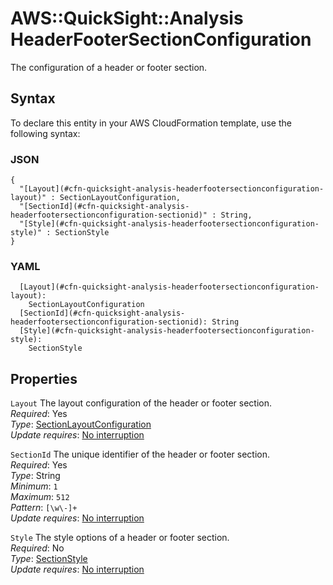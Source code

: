 # AWS::QuickSight::Analysis HeaderFooterSectionConfiguration<a name="aws-properties-quicksight-analysis-headerfootersectionconfiguration"></a>

The configuration of a header or footer section\.

## Syntax<a name="aws-properties-quicksight-analysis-headerfootersectionconfiguration-syntax"></a>

To declare this entity in your AWS CloudFormation template, use the following syntax:

### JSON<a name="aws-properties-quicksight-analysis-headerfootersectionconfiguration-syntax.json"></a>

```
{
  "[Layout](#cfn-quicksight-analysis-headerfootersectionconfiguration-layout)" : SectionLayoutConfiguration,
  "[SectionId](#cfn-quicksight-analysis-headerfootersectionconfiguration-sectionid)" : String,
  "[Style](#cfn-quicksight-analysis-headerfootersectionconfiguration-style)" : SectionStyle
}
```

### YAML<a name="aws-properties-quicksight-analysis-headerfootersectionconfiguration-syntax.yaml"></a>

```
  [Layout](#cfn-quicksight-analysis-headerfootersectionconfiguration-layout):
    SectionLayoutConfiguration
  [SectionId](#cfn-quicksight-analysis-headerfootersectionconfiguration-sectionid): String
  [Style](#cfn-quicksight-analysis-headerfootersectionconfiguration-style):
    SectionStyle
```

## Properties<a name="aws-properties-quicksight-analysis-headerfootersectionconfiguration-properties"></a>

`Layout` <a name="cfn-quicksight-analysis-headerfootersectionconfiguration-layout"></a>
The layout configuration of the header or footer section\.  
_Required_: Yes  
_Type_: [SectionLayoutConfiguration](aws-properties-quicksight-analysis-sectionlayoutconfiguration.md)  
_Update requires_: [No interruption](https://docs.aws.amazon.com/AWSCloudFormation/latest/UserGuide/using-cfn-updating-stacks-update-behaviors.html#update-no-interrupt)

`SectionId` <a name="cfn-quicksight-analysis-headerfootersectionconfiguration-sectionid"></a>
The unique identifier of the header or footer section\.  
_Required_: Yes  
_Type_: String  
_Minimum_: `1`  
_Maximum_: `512`  
_Pattern_: `[\w\-]+`  
_Update requires_: [No interruption](https://docs.aws.amazon.com/AWSCloudFormation/latest/UserGuide/using-cfn-updating-stacks-update-behaviors.html#update-no-interrupt)

`Style` <a name="cfn-quicksight-analysis-headerfootersectionconfiguration-style"></a>
The style options of a header or footer section\.  
_Required_: No  
_Type_: [SectionStyle](aws-properties-quicksight-analysis-sectionstyle.md)  
_Update requires_: [No interruption](https://docs.aws.amazon.com/AWSCloudFormation/latest/UserGuide/using-cfn-updating-stacks-update-behaviors.html#update-no-interrupt)
